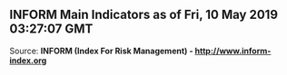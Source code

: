 ## INFORM Main Indicators as of Fri, 10 May 2019 03:27:07 GMT

Source: **INFORM (Index For Risk Management) - http://www.inform-index.org**